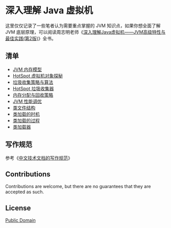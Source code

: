 # 深入理解 Java 虚拟机

这里仅仅记录了一些笔者认为需要重点掌握的 JVM 知识点，如果你想全面了解 JVM 底层原理，可以阅读周志明老师《[深入理解Java虚拟机——JVM高级特性与最佳实践(第2版)](http://paver62xl.bkt.clouddn.com/%E6%B7%B1%E5%85%A5%E7%90%86%E8%A7%A3Java%E8%99%9A%E6%8B%9F%E6%9C%BA%E2%80%94%E2%80%94JVM%E9%AB%98%E7%BA%A7%E7%89%B9%E6%80%A7%E4%B8%8E%E6%9C%80%E4%BD%B3%E5%AE%9E%E8%B7%B5%28%E7%AC%AC2%E7%89%88%29.pdf)》全书。

## 清单
- [JVM 内存模型](https://github.com/yanglbme/jvm/blob/master/01-jvm-memory-model.md)
- [HotSpot 虚拟机对象探秘](https://github.com/yanglbme/jvm/blob/master/02-hotspot-jvm-object.md)
- [垃圾收集策略与算法](https://github.com/yanglbme/jvm/blob/master/03-gc-algorithms.md)
- [HotSpot 垃圾收集器](https://github.com/yanglbme/jvm/blob/master/04-hotspot-gc.md)
- [内存分配与回收策略](https://github.com/yanglbme/jvm/blob/master/05-memory-allocation-gc.md)
- [JVM 性能调优](https://github.com/yanglbme/jvm/blob/master/06-jvm-performance-tuning.md)
- [类文件结构](https://github.com/yanglbme/jvm/blob/master/07-class-structure.md)
- [类加载的时机](https://github.com/yanglbme/jvm/blob/master/08-load-class-time.md)
- [类加载的过程](https://github.com/yanglbme/jvm/blob/master/09-load-class-process.md)
- [类加载器](https://github.com/yanglbme/jvm/blob/master/10-class-loader.md)

## 写作规范
参考《[中文技术文档的写作规范](https://github.com/ruanyf/document-style-guide)》

## Contributions
Contributions are welcome, but there are no guarantees that they are accepted as such.

## License
[Public Domain](https://baike.baidu.com/item/%E5%85%AC%E6%9C%89%E9%A2%86%E5%9F%9F/9890908?fr=aladdin&fromid=10349925&fromtitle=Public+Domain)
